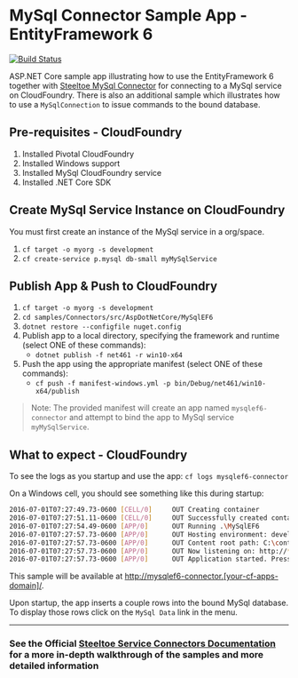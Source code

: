 ﻿# MySql Connector Sample App - EntityFramework 6

[![Build Status](https://dev.azure.com/SteeltoeOSS/Steeltoe/_apis/build/status/Samples/SteeltoeOSS.Samples%20%5BConnectors_MySqlEF6%5D?branchName=2.x)](https://dev.azure.com/SteeltoeOSS/Steeltoe/_build/latest?definitionId=19&branchName=2.x)

ASP.NET Core sample app illustrating how to use the EntityFramework 6 together with [Steeltoe MySql Connector](https://github.com/SteeltoeOSS/Connectors/tree/master/src/Steeltoe.CloudFoundry.Connector.MySql) for connecting to a MySql service on CloudFoundry. There is also an additional sample which illustrates how to use a `MySqlConnection` to issue commands to the bound database.

## Pre-requisites - CloudFoundry

1. Installed Pivotal CloudFoundry
2. Installed Windows support
3. Installed MySql CloudFoundry service
4. Installed .NET Core SDK

## Create MySql Service Instance on CloudFoundry

You must first create an instance of the MySql service in a org/space.

1. `cf target -o myorg -s development`
1. `cf create-service p.mysql db-small myMySqlService`

## Publish App & Push to CloudFoundry

1. `cf target -o myorg -s development`
1. `cd samples/Connectors/src/AspDotNetCore/MySqlEF6`
1. `dotnet restore --configfile nuget.config`
1. Publish app to a local directory, specifying the framework and runtime (select ONE of these commands):
   * `dotnet publish -f net461 -r win10-x64`
1. Push the app using the appropriate manifest (select ONE of these commands):
   * `cf push -f manifest-windows.yml -p bin/Debug/net461/win10-x64/publish`

> Note: The provided manifest will create an app named `mysqlef6-connector` and attempt to bind the app to MySql service `myMySqlService`.

## What to expect - CloudFoundry

To see the logs as you startup and use the app: `cf logs mysqlef6-connector`

On a Windows cell, you should see something like this during startup:

```bash
2016-07-01T07:27:49.73-0600 [CELL/0]     OUT Creating container
2016-07-01T07:27:51.11-0600 [CELL/0]     OUT Successfully created container
2016-07-01T07:27:54.49-0600 [APP/0]      OUT Running .\MySqlEF6
2016-07-01T07:27:57.73-0600 [APP/0]      OUT Hosting environment: development
2016-07-01T07:27:57.73-0600 [APP/0]      OUT Content root path: C:\containerizer\3737940917E4D13A25\user\app
2016-07-01T07:27:57.73-0600 [APP/0]      OUT Now listening on: http://*:57540
2016-07-01T07:27:57.73-0600 [APP/0]      OUT Application started. Press Ctrl+C to shut down.
```

This sample will be available at <http://mysqlef6-connector.[your-cf-apps-domain]/>.

Upon startup, the app inserts a couple rows into the bound MySql database. To display those rows click on the `MySql Data` link in the menu.

---

### See the Official [Steeltoe Service Connectors Documentation](https://steeltoe.io/docs/steeltoe-service-connectors) for a more in-depth walkthrough of the samples and more detailed information
